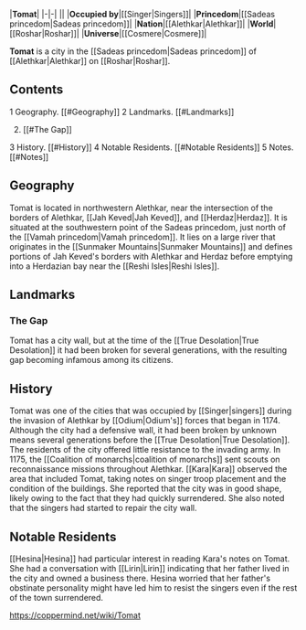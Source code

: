 |**Tomat**|
|-|-|
||
|**Occupied by**|[[Singer\|Singers]]|
|**Princedom**|[[Sadeas princedom\|Sadeas princedom]]|
|**Nation**|[[Alethkar\|Alethkar]]|
|**World**|[[Roshar\|Roshar]]|
|**Universe**|[[Cosmere\|Cosmere]]|

**Tomat** is a city in the [[Sadeas princedom\|Sadeas princedom]] of [[Alethkar\|Alethkar]] on [[Roshar\|Roshar]].

## Contents

1 Geography. [[#Geography]] 
2 Landmarks. [[#Landmarks]] 

2. [[#The Gap]] 


3 History. [[#History]] 
4 Notable Residents. [[#Notable Residents]] 
5 Notes. [[#Notes]] 


## Geography
Tomat is located in northwestern Alethkar, near the intersection of the borders of Alethkar, [[Jah Keved\|Jah Keved]], and [[Herdaz\|Herdaz]]. It is situated at the southwestern point of the Sadeas princedom, just north of the [[Vamah princedom\|Vamah princedom]]. It lies on a large river that originates in the [[Sunmaker Mountains\|Sunmaker Mountains]] and defines portions of Jah Keved's borders with Alethkar and Herdaz before emptying into a Herdazian bay near the [[Reshi Isles\|Reshi Isles]].

## Landmarks
### The Gap
Tomat has a city wall, but at the time of the [[True Desolation\|True Desolation]] it had been broken for several generations, with the resulting gap becoming infamous among its citizens.

## History
Tomat was one of the cities that was occupied by [[Singer\|singers]] during the invasion of Alethkar by [[Odium\|Odium's]] forces that began in 1174. Although the city had a defensive wall, it had been broken by unknown means several generations before the [[True Desolation\|True Desolation]]. The residents of the city offered little resistance to the invading army.
In 1175, the [[Coalition of monarchs\|coalition of monarchs]] sent scouts on reconnaissance missions throughout Alethkar. [[Kara\|Kara]] observed the area that included Tomat, taking notes on singer troop placement and the condition of the buildings. She reported that the city was in good shape, likely owing to the fact that they had quickly surrendered. She also noted that the singers had started to repair the city wall.

## Notable Residents
[[Hesina\|Hesina]] had particular interest in reading Kara's notes on Tomat. She had a conversation with [[Lirin\|Lirin]] indicating that her father lived in the city and owned a business there. Hesina worried that her father's obstinate personality might have led him to resist the singers even if the rest of the town surrendered.



https://coppermind.net/wiki/Tomat